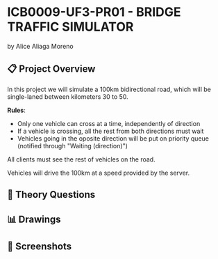 #  ICB0009-UF3-PR01 - BRIDGE TRAFFIC SIMULATOR
by Alice Aliaga Moreno

## 📋 Project Overview
In this project we will simulate a 100km bidirectional road, which will be single-laned between kilometers 30 to 50.

**Rules**:
- Only one vehicle can cross at a time, independently of direction
- If a vehicle is crossing, all the rest from both directions must wait
- Vehicles going in the oposite direction will be put on priority queue (notified through "Waiting (direction)")

All clients must see the rest of vehicles on the road.

Vehicles will drive the 100km at a speed provided by the server.

## 🧮 Theory Questions

## 📊 Drawings

## 🚀 Screenshots

